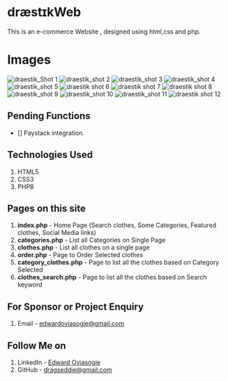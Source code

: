 # dræstɪkWeb
This is an e-commerce Website , designed using html,css and php. 

# Images
![draestik_Shot 1](https://github.com/user-attachments/assets/9af0c731-5917-4f39-92ba-e475eb634a50)
![draestik_shot 2](https://github.com/user-attachments/assets/1320f735-5eb8-42ea-b677-a8c70117132e)
![draestik_shot 3](https://github.com/user-attachments/assets/65f26b94-44a8-4ab8-a683-8b63b9319d22)
![draestik_shot 4](https://github.com/user-attachments/assets/f878d568-7388-4b0e-ba99-77f454adbd04)
![draestik_shot 5](https://github.com/user-attachments/assets/0e8f69a2-4763-4247-a5f4-603d9564843a)
![draestik shot 6](https://github.com/user-attachments/assets/9a0abfef-0120-41fd-84c5-364239d729eb)
![draestik shot 7](https://github.com/user-attachments/assets/a9517e2a-1c5b-4742-b8ff-0cda7040e454)
![draestik shot 8](https://github.com/user-attachments/assets/f69c0a05-e751-42b6-b4f0-935205daa7a3)
![draestik_shot 9](https://github.com/user-attachments/assets/2a46712b-022d-4a86-8b52-9d080d2a85ba)
![draestik_shot 10](https://github.com/user-attachments/assets/07a25779-d722-4451-8a09-d967bf694536)
![draestik_shot 11](https://github.com/user-attachments/assets/26b5a24f-aaf4-46f2-9430-5740623f7bb8)
![draestik shot 12](https://github.com/user-attachments/assets/81a1dcce-069b-40e1-8e75-99d231e6fb08)

## Pending Functions

- [] Paystack integration.

## Technologies Used
1. HTML5
2. CSS3
3. PHP8


## Pages on this site
1. **index.php** - Home Page (Search clothes, Some Categories, Featured clothes, Social Media links)
2. **categories.php** - List all Categories on Single Page
3. **clothes.php** - List all clothes on a single page
4. **order.php** - Page to Order Selected clothes
5. **category_clothes.php** - Page to list all the clothes based on Category Selected
6. **clothes_search.php** - Page to list all the clothes based on Search keyword


## For Sponsor or Project Enquiry
1. Email - edwardoviasogie@gmail.com


## Follow Me on
1. LinkedIn - [Edward Oviasogie](https://www.linkedin.com/in/edward-oviasogie-870941240 "Edward Oviasogie on LinkedIn")
2. GitHub - [dragseddie@gmail.com](https://github.com/T-E-G-A "Edward Oviasogie on Github")

